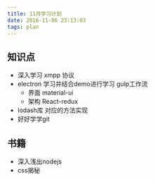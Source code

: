 ```yaml
---
title: 11月学习计划
date: 2016-11-06 23:13:03
tags: plan
---
```


## 知识点

- 深入学习 xmpp 协议
- electron 学习并结合demo进行学习 gulp工作流
    - 界面 material-ui
    - 架构 React-redux
- lodash库 对应的方法实现
- 好好学学git

## 书籍

- 深入浅出nodejs
- css揭秘